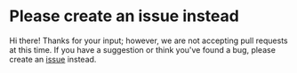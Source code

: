 # Please create an issue instead

Hi there! Thanks for your input; however, we are not accepting pull requests at this time. If you have a suggestion or think you've found a bug, please create an [issue](https://github.com/Unity-Technologies/arfoundation-samples/issues/new/choose) instead.
